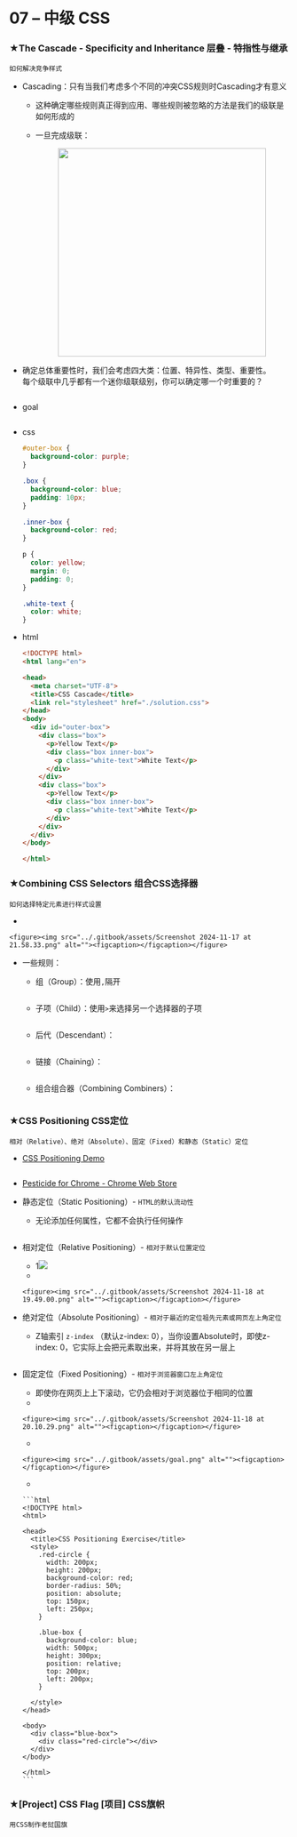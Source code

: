 # 07 – 中级 CSS

### ★The Cascade - Specificity and Inheritance 层叠 - 特指性与继承

`如何解决竞争样式`

* Cascading：只有当我们考虑多个不同的冲突CSS规则时Cascading才有意义
  * 这种确定哪些规则真正得到应用、哪些规则被忽略的方法是我们的级联是如何形成的
  *   一旦完成级联：

      <div align="left">

      <figure><img src="../.gitbook/assets/Screenshot 2024-11-16 at 19.58.54.png" alt="" width="375"><figcaption></figcaption></figure>

      </div>
*   确定总体重要性时，我们会考虑四大类：位置、特异性、类型、重要性。\
    每个级联中几乎都有一个迷你级联级别，你可以确定哪一个时重要的？

    <figure><img src="../.gitbook/assets/Screenshot 2024-11-16 at 20.15.46.png" alt=""><figcaption></figcaption></figure>
*   goal

    <figure><img src="../.gitbook/assets/goal (1).png" alt=""><figcaption></figcaption></figure>
*   css

    ```css
    #outer-box {
      background-color: purple;
    }

    .box {
      background-color: blue;
      padding: 10px;
    }

    .inner-box {
      background-color: red;
    }

    p {
      color: yellow;
      margin: 0;
      padding: 0;
    }

    .white-text {
      color: white;
    }
    ```
*   html

    ```html
    <!DOCTYPE html>
    <html lang="en">

    <head>
      <meta charset="UTF-8">
      <title>CSS Cascade</title>
      <link rel="stylesheet" href="./solution.css">
    </head>
    <body>
      <div id="outer-box">
        <div class="box">
          <p>Yellow Text</p>
          <div class="box inner-box">
            <p class="white-text">White Text</p>
          </div>
        </div>
        <div class="box">
          <p>Yellow Text</p>
          <div class="box inner-box">
            <p class="white-text">White Text</p>
          </div>
        </div>
      </div>
    </body>

    </html>
    ```

### ★Combining CSS Selectors 组合CSS选择器

`如何选择特定元素进行样式设置`

*

    <figure><img src="../.gitbook/assets/Screenshot 2024-11-17 at 21.58.33.png" alt=""><figcaption></figcaption></figure>
* 一些规则：
  *   组（Group）：使用`,`隔开

      <figure><img src="../.gitbook/assets/Screenshot 2024-11-17 at 22.02.48.png" alt=""><figcaption></figcaption></figure>
  *   子项（Child）：使用`>`来选择另一个选择器的子项

      <figure><img src="../.gitbook/assets/Screenshot 2024-11-17 at 22.09.09.png" alt=""><figcaption></figcaption></figure>
  *   后代（Descendant）：

      <figure><img src="../.gitbook/assets/Screenshot 2024-11-17 at 22.17.27.png" alt=""><figcaption></figcaption></figure>
  *   链接（Chaining）：

      <figure><img src="../.gitbook/assets/Screenshot 2024-11-17 at 22.27.51.png" alt=""><figcaption></figcaption></figure>
  *   组合组合器（Combining Combiners）：

      <figure><img src="../.gitbook/assets/Screenshot 2024-11-17 at 22.32.20.png" alt=""><figcaption></figcaption></figure>

### ★CSS Positioning CSS定位

`相对（Relative）、绝对（Absolute）、固定（Fixed）和静态（Static）定位`

*   [CSS Positioning Demo](https://appbrewery.github.io/css-positioning/)

    <figure><img src="../.gitbook/assets/Screenshot 2024-11-18 at 19.32.56.png" alt=""><figcaption></figcaption></figure>
* [Pesticide for Chrome - Chrome Web Store](https://chromewebstore.google.com/detail/pesticide-for-chrome/bakpbgckdnepkmkeaiomhmfcnejndkbi?hl=en)
* 静态定位（Static Positioning）- `HTML的默认流动性`
  *   无论添加任何属性，它都不会执行任何操作

      <figure><img src="../.gitbook/assets/Screenshot 2024-11-18 at 19.47.02.png" alt=""><figcaption></figcaption></figure>
* 相对定位（Relative Positioning）- `相对于默认位置定位`&#x20;
  * 1![](<../.gitbook/assets/Screenshot 2024-11-18 at 19.49.43.png>)
  *

      <figure><img src="../.gitbook/assets/Screenshot 2024-11-18 at 19.49.00.png" alt=""><figcaption></figcaption></figure>
* 绝对定位（Absolute Positioning）- `相对于最近的定位祖先元素或网页左上角定位`&#x20;
  *   Z轴索引 `z-index` （默认z-index: 0），当你设置Absolute时，即使z-index: 0，它实际上会把元素取出来，并将其放在另一层上

      <figure><img src="../.gitbook/assets/Screenshot 2024-11-18 at 19.59.29.png" alt=""><figcaption></figcaption></figure>
* 固定定位（Fixed Positioning）- `相对于浏览器窗口左上角定位`&#x20;
  * 即使你在网页上上下滚动，它仍会相对于浏览器位于相同的位置
  *

      <figure><img src="../.gitbook/assets/Screenshot 2024-11-18 at 20.10.29.png" alt=""><figcaption></figcaption></figure>
  *

      <figure><img src="../.gitbook/assets/goal.png" alt=""><figcaption></figcaption></figure>
  *

      ```html
      <!DOCTYPE html>
      <html>

      <head>
        <title>CSS Positioning Exercise</title>
        <style>
          .red-circle {
            width: 200px;
            height: 200px;
            background-color: red;
            border-radius: 50%;
            position: absolute;
            top: 150px;
            left: 250px;
          }
          
          .blue-box {
            background-color: blue;
            width: 500px;
            height: 300px;
            position: relative;
            top: 200px;
            left: 200px;
          }

        </style>
      </head>

      <body>
        <div class="blue-box">
          <div class="red-circle"></div>
        </div>
      </body>

      </html>
      ```

### ★\[Project] CSS Flag \[项目] CSS旗帜

`用CSS制作老挝国旗`



